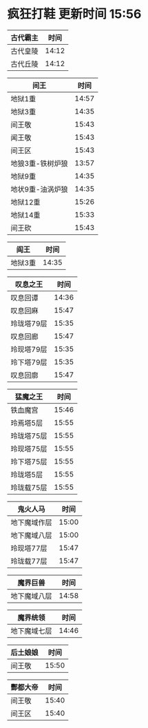 # 疯狂打鞋 更新时间 15:56

| 古代霸主   | 时间    |
|--------|-------|
| 古代皇陵 | 14:12 |
| 古代丘陵 | 14:12 |

| 间王   | 时间    |
|--------|-------|
| 地狱1重 | 14:57 |
| 地狱3重 | 14:35 |
| 间王敬 | 15:43 |
| 闻王敬 | 15:43 |
| 间王区 | 15:43 |
| 地狼3重-铁树炉狼 | 13:57 |
| 地狱9重 | 14:35 |
| 地状9重-油涡炉狼 | 14:35 |
| 地狱12重 | 15:26 |
| 地狱14重 | 15:33 |
| 间王砍 | 15:43 |

| 阎王   | 时间    |
|--------|-------|
| 地狱3重 | 14:35 |

| 叹息之王   | 时间    |
|--------|-------|
| 叹息回谭 | 14:36 |
| 叹息回麻 | 15:47 |
| 玲珑塔79层 | 15:35 |
| 叹息回廊 | 15:47 |
| 玲现塔79层 | 15:35 |
| 玲下塔79层 | 15:35 |
| 叹息回廓 | 15:47 |

| 猛魔之王   | 时间    |
|--------|-------|
| 铁血魔宫 | 15:46 |
| 玲焉塔5层 | 15:55 |
| 玲珑塔75层 | 15:55 |
| 玲现塔75层 | 15:55 |
| 玲下塔75层 | 15:55 |
| 玲珑塔5层 | 15:55 |
| 玲珑载75层 | 15:55 |

| 鬼火人马   | 时间    |
|--------|-------|
| 地下魔域作层 | 15:00 |
| 地下魔域八层 | 15:00 |
| 玲现塔77层 | 15:47 |
| 玲珑载77层 | 15:47 |

| 魔界巨兽   | 时间    |
|--------|-------|
| 地下魔域八层 | 14:58 |

| 魔界统领   | 时间    |
|--------|-------|
| 地下魔域七层 | 14:46 |

| 后土娘娘   | 时间    |
|--------|-------|
| 间王敬 | 15:50 |

| 酆都大帝   | 时间    |
|--------|-------|
| 间王敬 | 15:40 |
| 间王区 | 15:40 |